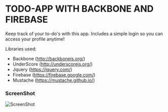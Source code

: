 # TODO-APP WITH BACKBONE AND FIREBASE

Keep track of your to-do's with this app. Includes a simple login so you can access your profile anytime!

Libraries used:
* Backbone (http://backbonejs.org/)
* UnderScore (http://underscorejs.org/)
* Jquery (https://jquery.com/)
* Firebase (https://firebase.google.com/)
* Mustache (https://mustache.github.io/)

### ScreenShot
![ScreenShot](https://wanderdust.github.com/Todo-App/assets/images/ScreenShot.jpg)